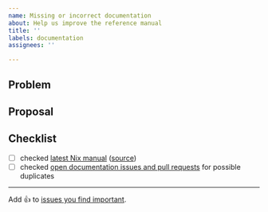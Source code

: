 ```yaml
---
name: Missing or incorrect documentation
about: Help us improve the reference manual
title: ''
labels: documentation
assignees: ''

---
```


## Problem

<!-- describe your problem -->

## Proposal

<!-- propose a solution -->

## Checklist

<!-- make sure this issue is not redundant or obsolete -->

- [ ] checked [latest Nix manual] \([source])
- [ ] checked [open documentation issues and pull requests] for possible duplicates

[latest Nix manual]: https://nixos.org/manual/nix/unstable/
[source]: https://github.com/NixOS/nix/tree/master/doc/manual/source
[open documentation issues and pull requests]: https://github.com/NixOS/nix/labels/documentation

---

Add :+1: to [issues you find important](https://github.com/NixOS/nix/issues?q=is%3Aissue+is%3Aopen+sort%3Areactions-%2B1-desc).
